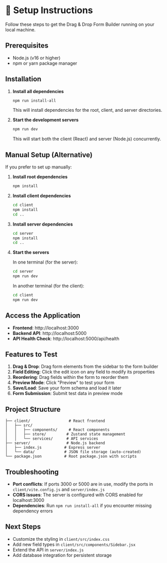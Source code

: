 # 🚀 Setup Instructions

Follow these steps to get the Drag & Drop Form Builder running on your local machine.

## Prerequisites

- Node.js (v16 or higher)
- npm or yarn package manager

## Installation

1. **Install all dependencies**
   ```bash
   npm run install-all
   ```
   This will install dependencies for the root, client, and server directories.

2. **Start the development servers**
   ```bash
   npm run dev
   ```
   This will start both the client (React) and server (Node.js) concurrently.

## Manual Setup (Alternative)

If you prefer to set up manually:

1. **Install root dependencies**
   ```bash
   npm install
   ```

2. **Install client dependencies**
   ```bash
   cd client
   npm install
   cd ..
   ```

3. **Install server dependencies**
   ```bash
   cd server
   npm install
   cd ..
   ```

4. **Start the servers**
   
   In one terminal (for the server):
   ```bash
   cd server
   npm run dev
   ```
   
   In another terminal (for the client):
   ```bash
   cd client
   npm run dev
   ```

## Access the Application

- **Frontend**: http://localhost:3000
- **Backend API**: http://localhost:5000
- **API Health Check**: http://localhost:5000/api/health

## Features to Test

1. **Drag & Drop**: Drag form elements from the sidebar to the form builder
2. **Field Editing**: Click the edit icon on any field to modify its properties
3. **Reordering**: Drag fields within the form to reorder them
4. **Preview Mode**: Click "Preview" to test your form
5. **Save/Load**: Save your form schema and load it later
6. **Form Submission**: Submit test data in preview mode

## Project Structure

```
├── client/                 # React frontend
│   ├── src/
│   │   ├── components/     # React components
│   │   ├── store/         # Zustand state management
│   │   └── services/      # API services
├── server/                # Node.js backend
│   ├── index.js          # Express server
│   └── data/             # JSON file storage (auto-created)
└── package.json          # Root package.json with scripts
```

## Troubleshooting

- **Port conflicts**: If ports 3000 or 5000 are in use, modify the ports in `client/vite.config.js` and `server/index.js`
- **CORS issues**: The server is configured with CORS enabled for localhost:3000
- **Dependencies**: Run `npm run install-all` if you encounter missing dependency errors

## Next Steps

- Customize the styling in `client/src/index.css`
- Add new field types in `client/src/components/Sidebar.jsx`
- Extend the API in `server/index.js`
- Add database integration for persistent storage